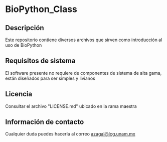 # **BioPython_Class**

## **Descripción**

Este repositorio contiene diversos archivos que sirven como introducción al uso de BioPython

## **Requisitos de sistema**

El software presente no requiere de componentes de sistema de alta gama, están diseñados para ser simples y livianos

## **Licencia**

Consultar el archivo "LICENSE.md" ubicado en la rama maestra

## **Información de contacto**

Cualquier duda puedes hacerla al correo azagal@lcg.unam.mx